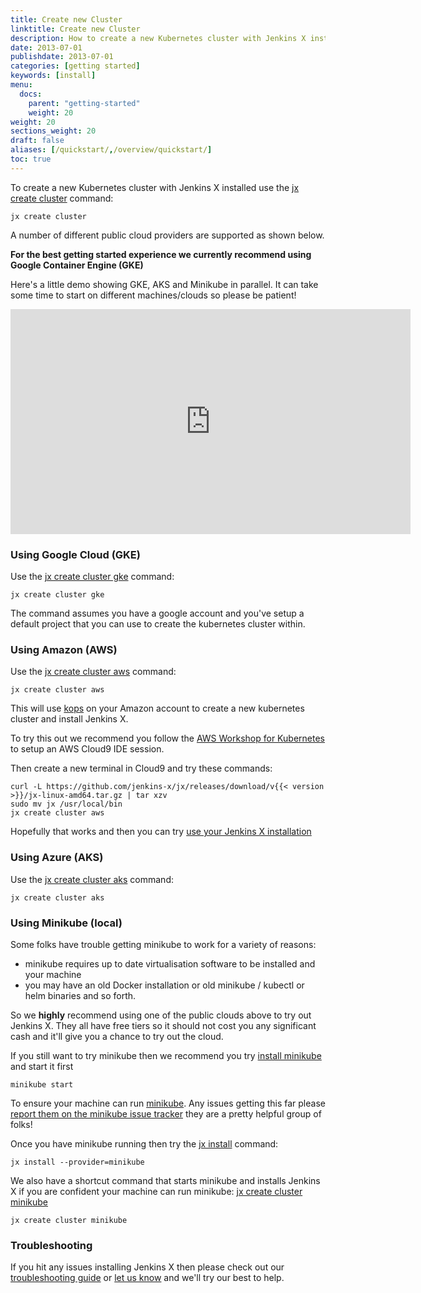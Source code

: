 ```yaml
---
title: Create new Cluster
linktitle: Create new Cluster
description: How to create a new Kubernetes cluster with Jenkins X installed 
date: 2013-07-01
publishdate: 2013-07-01
categories: [getting started]
keywords: [install]
menu:
  docs:
    parent: "getting-started"
    weight: 20
weight: 20
sections_weight: 20
draft: false
aliases: [/quickstart/,/overview/quickstart/]
toc: true
---
```


                
To create a new Kubernetes cluster with Jenkins X installed use the  [jx create cluster](/commands/jx_create_cluster) command:

    jx create cluster
    
A number of different public cloud providers are supported as shown below.  

__For the best getting started experience we currently recommend using Google Container Engine (GKE)__

Here's a little demo showing GKE, AKS and Minikube in parallel. It can take some time to start on different machines/clouds so please be patient!

<iframe width="640" height="360" src="https://www.youtube.com/embed/ELA4tytdFeA" frameborder="0" allow="autoplay; encrypted-media" allowfullscreen></iframe>


### Using Google Cloud (GKE)

Use the [jx create cluster gke](/commands/jx_create_cluster_gke) command: 

    jx create cluster gke

The command assumes you have a google account and you've setup a default project that you can use to create the kubernetes cluster within.    
        
### Using Amazon (AWS)

Use the [jx create cluster aws](/commands/x_create_cluster_aws) command: 

    jx create cluster aws

This will use [kops](https://github.com/kubernetes/kops) on your Amazon account to create a new kubernetes cluster and install Jenkins X.

To try this out we recommend you follow the [AWS Workshop for Kubernetes](https://github.com/aws-samples/aws-workshop-for-kubernetes/tree/master/01-path-basics/101-start-here#create-aws-cloud9-environment) to setup an AWS Cloud9 IDE session.

Then create a new terminal in Cloud9 and try these commands:

```shell 
curl -L https://github.com/jenkins-x/jx/releases/download/v{{< version >}}/jx-linux-amd64.tar.gz | tar xzv 
sudo mv jx /usr/local/bin
jx create cluster aws
```

Hopefully that works and then you can try [use your Jenkins X installation](/getting-started/next/)    
        
### Using Azure (AKS)

Use the [jx create cluster aks](/commands/jx_create_cluster_aks) command: 

    jx create cluster aks
    
    
### Using Minikube (local)    
    
Some folks have trouble getting minikube to work for a variety of reasons:

* minikube requires up to date virtualisation software to be installed and your machine 
* you may have an old Docker installation or old minikube / kubectl or helm binaries and so forth.

So we **highly** recommend using one of the public clouds above to try out Jenkins X. They all have free tiers so it should not cost you any significant cash and it'll give you a chance to try out the cloud.

If you still want to try minikube then we recommend you try [install minikube](https://github.com/kubernetes/minikube#installation) and start it first

    minikube start
    
To ensure your machine can run [minikube](https://github.com/kubernetes/minikube). Any issues getting this far please [report them on the minikube issue tracker](https://github.com/kubernetes/minikube/issues) they are a pretty helpful group of folks! 

Once you have minikube running then try the [jx install](/commands/jx_install) command:

    jx install --provider=minikube


We also have a shortcut command that starts minikube and installs Jenkins X if you are confident your machine can run minikube: [jx create cluster minikube](/commands/jx_create_cluster_minikube/) 

    jx create cluster minikube        


### Troubleshooting

If you hit any issues installing Jenkins X then please check out our [troubleshooting guide](/troubleshooting/faq/) or [let us know](/community) and we'll try our best to help.

